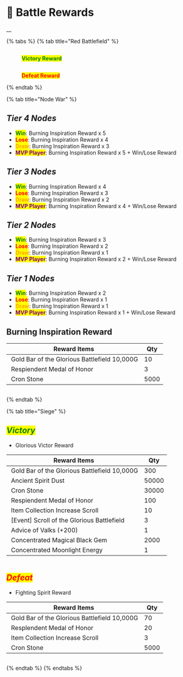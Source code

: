 # 🚩 Battle Rewards

__

{% tabs %}
{% tab title="Red Battlefield" %}
<figure><img src="../.gitbook/assets/QQ截图20221102151805.png" alt=""><figcaption><p><mark style="color:green;"><strong>Victory Reward</strong></mark></p></figcaption></figure>





<figure><img src="../.gitbook/assets/QQ截图20221103010426.png" alt=""><figcaption><p><mark style="color:red;"><strong>Defeat Reward</strong></mark></p></figcaption></figure>
{% endtab %}

{% tab title="Node War" %}
## _Tier 4 Nodes_

* <mark style="color:green;">**Win**</mark>: Burning Inspiration Reward x 5
* <mark style="color:red;">**Lose**</mark>: Burning Inspiration Reward x 4
* <mark style="color:orange;">**Draw**</mark>: Burning Inspiration Reward x 3
* <mark style="color:purple;">**MVP Player**</mark>: Burning Inspiration Reward x 5 + Win/Lose Reward

## _Tier 3 Nodes_

* <mark style="color:green;">**Win**</mark>: Burning Inspiration Reward x 4
* <mark style="color:red;">**Lose**</mark>: Burning Inspiration Reward x 3
* <mark style="color:orange;">**Draw**</mark>: Burning Inspiration Reward x 2
* <mark style="color:purple;">**MVP Player**</mark>: Burning Inspiration Reward x 4 + Win/Lose Reward

## _Tier 2 Nodes_

* <mark style="color:green;">**Win**</mark>: Burning Inspiration Reward x 3
* <mark style="color:red;">**Lose**</mark>: Burning Inspiration Reward x 2
* <mark style="color:orange;">**Draw**</mark>: Burning Inspiration Reward x 1
* <mark style="color:purple;">**MVP Player**</mark>: Burning Inspiration Reward x 2 + Win/Lose Reward

## _Tier 1 Nodes_

* <mark style="color:green;">**Win**</mark>: Burning Inspiration Reward x 2
* <mark style="color:red;">**Lose**</mark>: Burning Inspiration Reward x 1
* <mark style="color:orange;">**Draw**</mark>: Burning Inspiration Reward x 1
* <mark style="color:purple;">**MVP Player**</mark>: Burning Inspiration Reward x 1 + Win/Lose Reward

###

## Burning Inspiration Reward

| Reward Items                                                                                                             | Qty  |
| ------------------------------------------------------------------------------------------------------------------------ | ---- |
| <img src="../.gitbook/assets/00000008_special.png" alt="" data-size="line"> Gold Bar of the Glorious Battlefield 10,000G | 10   |
| <img src="../.gitbook/assets/00015692.png" alt="" data-size="line"> Respiendent Medal of Honor                           | 3    |
| <img src="../.gitbook/assets/00016080.png" alt="" data-size="line"> Cron Stone                                           | 5000 |

<figure><img src="../.gitbook/assets/QQ截图20221102140855.png" alt=""><figcaption></figcaption></figure>
{% endtab %}

{% tab title="Siege" %}
## _<mark style="color:green;">Victory</mark>_

* Glorious Victor Reward

| Reward Items                                                                                                             | Qty   |
| ------------------------------------------------------------------------------------------------------------------------ | ----- |
| <img src="../.gitbook/assets/00000008_special.png" alt="" data-size="line"> Gold Bar of the Glorious Battlefield 10,000G | 300   |
| <img src="../.gitbook/assets/00721002.png" alt="" data-size="line"> Ancient Spirit Dust                                  | 50000 |
| <img src="../.gitbook/assets/00016080.png" alt="" data-size="line"> Cron Stone                                           | 30000 |
| <img src="../.gitbook/assets/00015692.png" alt="" data-size="line"> Respiendent Medal of Honor                           | 100   |
| <img src="../.gitbook/assets/000175722.png" alt="" data-size="line"> Item Collection Increase Scroll                     | 10    |
| <img src="../.gitbook/assets/00750612.png" alt="" data-size="line"> \[Event] Scroll of the Glorious Battlefield          | 3     |
| <img src="../.gitbook/assets/00017800.png" alt="" data-size="line"> Advice of Valks (+200)                               | 1     |
| <img src="../.gitbook/assets/00004987.png" alt="" data-size="line"> Concentrated Magical Black Gem                       | 2000  |
| <img src="../.gitbook/assets/QQ截图20221102192008.png" alt="" data-size="line"> Concentrated Moonlight Energy              | 1     |

<figure><img src="../.gitbook/assets/QQ截图20221102144434.png" alt=""><figcaption></figcaption></figure>



## _<mark style="color:red;">Defeat</mark>_

* Fighting Spirit Reward

| Reward Items                                                                                                             | Qty  |
| ------------------------------------------------------------------------------------------------------------------------ | ---- |
| <img src="../.gitbook/assets/00000008_special.png" alt="" data-size="line"> Gold Bar of the Glorious Battlefield 10,000G | 70   |
| <img src="../.gitbook/assets/00015692.png" alt="" data-size="line"> Resplendent Medal of Honor                           | 20   |
| <img src="../.gitbook/assets/000175722.png" alt="" data-size="line"> Item Collection Increase Scroll                     | 3    |
| <img src="../.gitbook/assets/00016080.png" alt="" data-size="line"> Cron Stone                                           | 5000 |

<figure><img src="../.gitbook/assets/QQ截图20221102144425.png" alt=""><figcaption></figcaption></figure>
{% endtab %}
{% endtabs %}
